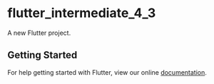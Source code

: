 # flutter_intermediate_4_3

A new Flutter project.

## Getting Started

For help getting started with Flutter, view our online
[documentation](https://flutter.io/).
